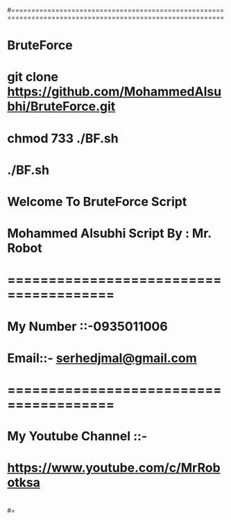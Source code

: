 #===========================================================================================================
# BruteForce
# git clone https://github.com/MohammedAlsubhi/BruteForce.git
# chmod 733 ./BF.sh
# ./BF.sh
#	Welcome To BruteForce Script
#	Mohammed Alsubhi Script By : Mr. Robot
#	=======================================
#	My Number ::-0935011006
#	Email::- serhedjmal@gmail.com
#	=======================================
#	My Youtube Channel ::-
#	https://www.youtube.com/c/MrRobotksa
#
#=
